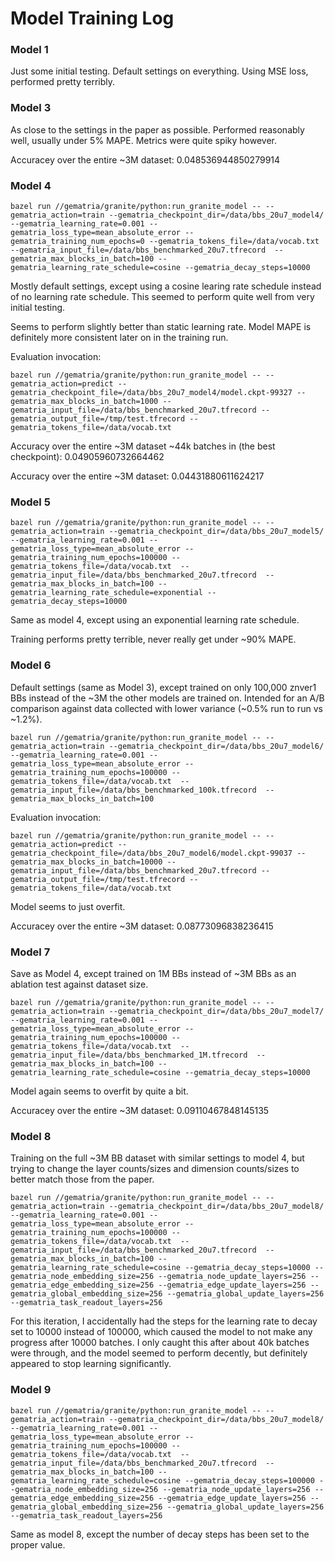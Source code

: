 # Model Training Log

### Model 1

Just some initial testing. Default settings on everything. Using MSE loss,
performed pretty terribly.

### Model 3

As close to the settings in the paper as possible. Performed reasonably well,
usually under 5% MAPE. Metrics were quite spiky however.

Accuracey over the entire ~3M dataset: 0.048536944850279914

### Model 4

```
bazel run //gematria/granite/python:run_granite_model -- --gematria_action=train --gematria_checkpoint_dir=/data/bbs_20u7_model4/ --gematria_learning_rate=0.001 --gematria_loss_type=mean_absolute_error --gematria_training_num_epochs=0 --gematria_tokens_file=/data/vocab.txt  --gematria_input_file=/data/bbs_benchmarked_20u7.tfrecord  --gematria_max_blocks_in_batch=100 --gematria_learning_rate_schedule=cosine --gematria_decay_steps=10000
```

Mostly default settings, except using a cosine learing rate schedule instead of
no learning rate schedule. This seemed to perform quite well from very initial
testing.

Seems to perform slightly better than static learning rate. Model MAPE is definitely
more consistent later on in the training run.

Evaluation invocation:
```
bazel run //gematria/granite/python:run_granite_model -- --gematria_action=predict --gematria_checkpoint_file=/data/bbs_20u7_model4/model.ckpt-99327 --gematria_max_blocks_in_batch=1000 --gematria_input_file=/data/bbs_benchmarked_20u7.tfrecord --gematria_output_file=/tmp/test.tfrecord --gematria_tokens_file=/data/vocab.txt
```

Accuracy over the entire ~3M dataset ~44k batches in (the best checkpoint): 0.04905960732664462

Accuracy over the entire ~3M dataset: 0.04431880611624217

### Model 5

```
bazel run //gematria/granite/python:run_granite_model -- --gematria_action=train --gematria_checkpoint_dir=/data/bbs_20u7_model5/ --gematria_learning_rate=0.001 --gematria_loss_type=mean_absolute_error --gematria_training_num_epochs=100000 --gematria_tokens_file=/data/vocab.txt  --gematria_input_file=/data/bbs_benchmarked_20u7.tfrecord  --gematria_max_blocks_in_batch=100 --gematria_learning_rate_schedule=exponential --gematria_decay_steps=10000
```

Same as model 4, except using an exponential learning rate schedule.

Training performs pretty terrible, never really get under ~90% MAPE.

### Model 6

Default settings (same as Model 3), except trained on only 100,000 znver1 BBs
instead of the ~3M the other models are trained on. Intended for an A/B
comparison against data collected with lower variance (~0.5% run to run vs
~1.2%).

```
bazel run //gematria/granite/python:run_granite_model -- --gematria_action=train --gematria_checkpoint_dir=/data/bbs_20u7_model6/ --gematria_learning_rate=0.001 --gematria_loss_type=mean_absolute_error --gematria_training_num_epochs=100000 --gematria_tokens_file=/data/vocab.txt  --gematria_input_file=/data/bbs_benchmarked_100k.tfrecord  --gematria_max_blocks_in_batch=100
```

Evaluation invocation:

```
bazel run //gematria/granite/python:run_granite_model -- --gematria_action=predict --gematria_checkpoint_file=/data/bbs_20u7_model6/model.ckpt-99037 --gematria_max_blocks_in_batch=10000 --gematria_input_file=/data/bbs_benchmarked_20u7.tfrecord --gematria_output_file=/tmp/test.tfrecord --gematria_tokens_file=/data/vocab.txt
```

Model seems to just overfit.

Accuracey over the entire ~3M dataset: 0.08773096838236415

### Model 7

Save as Model 4, except trained on 1M BBs instead of ~3M BBs as an ablation
test against dataset size.

```
bazel run //gematria/granite/python:run_granite_model -- --gematria_action=train --gematria_checkpoint_dir=/data/bbs_20u7_model7/ --gematria_learning_rate=0.001 --gematria_loss_type=mean_absolute_error --gematria_training_num_epochs=100000 --gematria_tokens_file=/data/vocab.txt  --gematria_input_file=/data/bbs_benchmarked_1M.tfrecord  --gematria_max_blocks_in_batch=100 --gematria_learning_rate_schedule=cosine --gematria_decay_steps=10000
```

Model again seems to overfit by quite a bit.

Accuracey over the entire ~3M dataset: 0.09110467848145135

### Model 8

Training on the full ~3M BB dataset with similar settings to model 4, but trying
to change the layer counts/sizes and dimension counts/sizes to better match those
from the paper.

```
bazel run //gematria/granite/python:run_granite_model -- --gematria_action=train --gematria_checkpoint_dir=/data/bbs_20u7_model8/ --gematria_learning_rate=0.001 --gematria_loss_type=mean_absolute_error --gematria_training_num_epochs=100000 --gematria_tokens_file=/data/vocab.txt  --gematria_input_file=/data/bbs_benchmarked_20u7.tfrecord  --gematria_max_blocks_in_batch=100 --gematria_learning_rate_schedule=cosine --gematria_decay_steps=10000 --gematria_node_embedding_size=256 --gematria_node_update_layers=256 --gematria_edge_embedding_size=256 --gematria_edge_update_layers=256 --gematria_global_embedding_size=256 --gematria_global_update_layers=256 --gematria_task_readout_layers=256
```

For this iteration, I accidentally had the steps for the learning rate to decay
set to 10000 instead of 100000, which caused the model to not make any progress
after 10000 batches. I only caught this after about 40k batches were through,
and the model seemed to perform decently, but definitely appeared to stop
learning significantly.

### Model 9

```
bazel run //gematria/granite/python:run_granite_model -- --gematria_action=train --gematria_checkpoint_dir=/data/bbs_20u7_model8/ --gematria_learning_rate=0.001 --gematria_loss_type=mean_absolute_error --gematria_training_num_epochs=100000 --gematria_tokens_file=/data/vocab.txt  --gematria_input_file=/data/bbs_benchmarked_20u7.tfrecord  --gematria_max_blocks_in_batch=100 --gematria_learning_rate_schedule=cosine --gematria_decay_steps=100000 --gematria_node_embedding_size=256 --gematria_node_update_layers=256 --gematria_edge_embedding_size=256 --gematria_edge_update_layers=256 --gematria_global_embedding_size=256 --gematria_global_update_layers=256 --gematria_task_readout_layers=256
```

Same as model 8, except the number of decay steps has been set to the proper
value.
